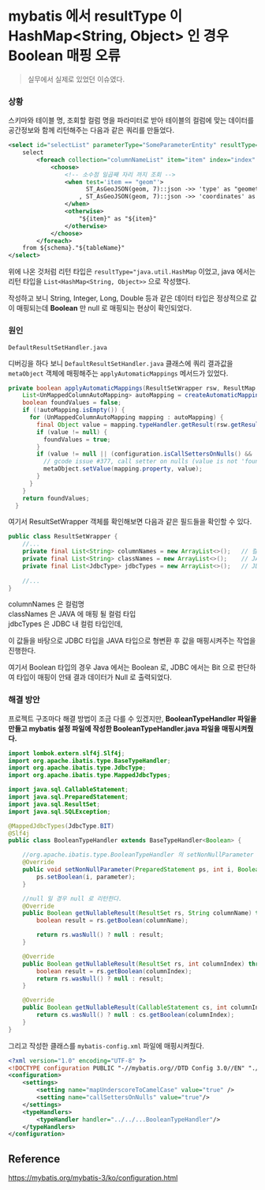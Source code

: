 # mybatis 에서 resultType 이 HashMap<String, Object> 인 경우 Boolean 매핑 오류

> 실무에서 실제로 있었던 이슈였다.

### 상황

스키마와 테이블 명, 조회할 컬럼 명을 파라미터로 받아 테이블의 컬럼에 맞는 데이터를 공간정보와 함께 리턴해주는 다음과 같은 쿼리를 만들었다.

```xml
<select id="selectList" parameterType="SomeParameterEntity" resultType="java.util.HashMap" >
    select
        <foreach collection="columnNameList" item="item" index="index" separator=",">
            <choose>
                <!-- 소수점 일곱째 자리 까지 조회 -->
                <when test='item == "geom"'>
                      ST_AsGeoJSON(geom, 7)::json ->> 'type' as "geometry_type"
                    , ST_AsGeoJSON(geom, 7)::json ->> 'coordinates' as "coordinates"
                </when>
                <otherwise>
                    "${item}" as "${item}"
                </otherwise>
            </choose>
        </foreach>
    from ${schema}."${tableName}"
</select>
```

위에 나온 것처럼 리턴 타입은 ```resultType="java.util.HashMap``` 이었고, 
java 에서는 리턴 타입을 ```List<HashMap<String, Object>>``` 으로 작성했다.

작성하고 보니 String, Integer, Long, Double 등과 같은 데이터 타입은 정상적으로 값이 매핑되는데 **Boolean** 만 null 로 매핑되는 현상이 확인되었다.

### 원인

```DefaultResultSetHandler.java```

디버깅을 하다 보니 ```DefaultResultSetHandler.java``` 클래스에 쿼리 결과값을 ```metaObject``` 객체에 매핑해주는  ```applyAutomaticMappings``` 메서드가 있었다.

```java
private boolean applyAutomaticMappings(ResultSetWrapper rsw, ResultMap resultMap, MetaObject metaObject, String columnPrefix) throws SQLException {
    List<UnMappedColumnAutoMapping> autoMapping = createAutomaticMappings(rsw, resultMap, metaObject, columnPrefix);
    boolean foundValues = false;
    if (!autoMapping.isEmpty()) {
      for (UnMappedColumnAutoMapping mapping : autoMapping) {
        final Object value = mapping.typeHandler.getResult(rsw.getResultSet(), mapping.column);
        if (value != null) {
          foundValues = true;
        }
        if (value != null || (configuration.isCallSettersOnNulls() && !mapping.primitive)) {
          // gcode issue #377, call setter on nulls (value is not 'found')
          metaObject.setValue(mapping.property, value);
        }
      }
    }
    return foundValues;
  }
```

여기서 ResultSetWrapper 객체를 확인해보면 다음과 같은 필드들을 확인할 수 있다.

```java
public class ResultSetWrapper {
    //...
    private final List<String> columnNames = new ArrayList<>();   // 컬럼명
    private final List<String> classNames = new ArrayList<>();    // JAVA 에 매핑 될 컬럼 타입
    private final List<JdbcType> jdbcTypes = new ArrayList<>();   // JDBC 내 컬럼 타입
    
    //...
}
```

columnNames 은 컬럼명   
classNames 은 JAVA 에 매핑 될 컬럼 타입   
jdbcTypes 은 JDBC 내 컬럼 타입인데,

이 값들을 바탕으로 JDBC 타입을 JAVA 타입으로 형변환 후 값을 매핑시켜주는 작업을 진행한다.

여기서 Boolean 타입의 경우 Java 에서는 Boolean 로, JDBC 에서는 Bit 으로 판단하여 타입이 매핑이 안돼 결과 데이터가 Null 로 출력되었다.


### 해결 방안

프로젝트 구조마다 해결 방법이 조금 다를 수 있겠지만, **BooleanTypeHandler 파일을 만들고 mybatis 설정 파일에 작성한 BooleanTypeHandler.java 파일을 매핑시켜줬다.**

```java
import lombok.extern.slf4j.Slf4j;
import org.apache.ibatis.type.BaseTypeHandler;
import org.apache.ibatis.type.JdbcType;
import org.apache.ibatis.type.MappedJdbcTypes;

import java.sql.CallableStatement;
import java.sql.PreparedStatement;
import java.sql.ResultSet;
import java.sql.SQLException;

@MappedJdbcTypes(JdbcType.BIT)
@Slf4j
public class BooleanTypeHandler extends BaseTypeHandler<Boolean> {

    //org.apache.ibatis.type.BooleanTypeHandler 의 setNonNullParameter 메소드와 같음
    @Override
    public void setNonNullParameter(PreparedStatement ps, int i, Boolean parameter, JdbcType jdbcType) throws SQLException {
        ps.setBoolean(i, parameter);
    }

    //null 일 경우 null 로 리턴한다.
    @Override
    public Boolean getNullableResult(ResultSet rs, String columnName) throws SQLException {
        boolean result = rs.getBoolean(columnName);

        return rs.wasNull() ? null : result;
    }

    @Override
    public Boolean getNullableResult(ResultSet rs, int columnIndex) throws SQLException {
        boolean result = rs.getBoolean(columnIndex);
        return rs.wasNull() ? null : result;
    }

    @Override
    public Boolean getNullableResult(CallableStatement cs, int columnIndex) throws SQLException {
        return cs.wasNull() ? null : cs.getBoolean(columnIndex);
    }
}
```

그리고 작성한 클래스를 ```mybatis-config.xml``` 파일에 매핑시켜줬다.

```xml
<?xml version="1.0" encoding="UTF-8" ?>
<!DOCTYPE configuration PUBLIC "-//mybatis.org//DTD Config 3.0//EN" "./dtd/mybatis-3-config.dtd">
<configuration>
    <settings>
        <setting name="mapUnderscoreToCamelCase" value="true" />
        <setting name="callSettersOnNulls" value="true"/>
    </settings>
    <typeHandlers>
        <typeHandler handler="../../...BooleanTypeHandler"/>
    </typeHandlers>
</configuration>
```

## Reference

https://mybatis.org/mybatis-3/ko/configuration.html